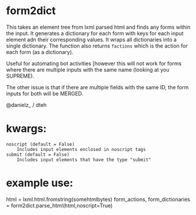 # form2dict
This takes an element tree from lxml parsed html and finds any forms within the input.
It generates a dictionary for each form with keys for each input element adn their corresponding values.
It wraps all dictionaries into a single dictionary.
The function also returns `factions` which is the action for each form (as a dictionary).

Useful for automating bot activities [however this will not work for forms where there are multiple
inputs with the same name (looking at you SUPREME).

The other issue is that if there are multiple fields with the same ID, the form inputs for both
will be MERGED.

 @danielz_ / dteh

# kwargs:
    noscript (default = False)
        Includes input elements enclosed in noscript tags
    submit (default = False)
        Includes input elements that have the type "submit"


# example use:

html = lxml.html.fromstring(somehtmlbytes)
form_actions, form_dictionaries = form2dict.parse_html(html,noscript=True)